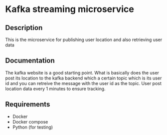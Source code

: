 # Kafka streaming microservice

## Description
This is the microservice for publishing user location and also retrieving user data

## Documentation
The kafka website is a good starting point.
What is basically does the user post its location to the kafka backend which a certain topic which is its user id and you can retreive the message with the user id as the topic. User post location data every 1 minutes to ensure tracking.

## Requirements
- Docker
- Docker compose
- Python (for testing)


